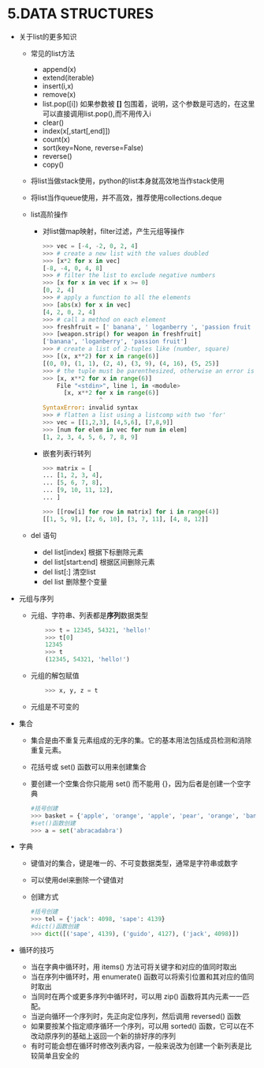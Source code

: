 # 5.DATA STRUCTURES

- 关于list的更多知识
  - 常见的list方法
    - append(x)
    - extend(iterable)
    - insert(i,x)
    - remove(x)
    - list.pop([i]) 如果参数被 **[]** 包围着，说明，这个参数是可选的，在这里可以直接调用list.pop(),而不用传入i
    - clear()
    - index(x[,start[,end]])
    - count(x)
    - sort(key=None, reverse=False)
    - reverse()
    - copy()
  - 将list当做stack使用，python的list本身就高效地当作stack使用
  - 将list当作queue使用，并不高效，推荐使用collections.deque
  - list高阶操作
    - 对list做map映射，filter过滤，产生元组等操作

        ```python
        >>> vec = [-4, -2, 0, 2, 4]
        >>> # create a new list with the values doubled
        >>> [x*2 for x in vec]
        [-8, -4, 0, 4, 8]
        >>> # filter the list to exclude negative numbers
        >>> [x for x in vec if x >= 0]
        [0, 2, 4]
        >>> # apply a function to all the elements
        >>> [abs(x) for x in vec]
        [4, 2, 0, 2, 4]
        >>> # call a method on each element
        >>> freshfruit = [' banana', ' loganberry ', 'passion fruit ']
        >>> [weapon.strip() for weapon in freshfruit]
        ['banana', 'loganberry', 'passion fruit']
        >>> # create a list of 2-tuples like (number, square)
        >>> [(x, x**2) for x in range(6)]
        [(0, 0), (1, 1), (2, 4), (3, 9), (4, 16), (5, 25)]
        >>> # the tuple must be parenthesized, otherwise an error is raised
        >>> [x, x**2 for x in range(6)]
            File "<stdin>", line 1, in <module>
              [x, x**2 for x in range(6)]
                        ^
        SyntaxError: invalid syntax
        >>> # flatten a list using a listcomp with two 'for'
        >>> vec = [[1,2,3], [4,5,6], [7,8,9]]
        >>> [num for elem in vec for num in elem]
        [1, 2, 3, 4, 5, 6, 7, 8, 9]
        ```

    - 嵌套列表行转列

        ```python
        >>> matrix = [
        ... [1, 2, 3, 4],
        ... [5, 6, 7, 8],
        ... [9, 10, 11, 12],
        ... ]

        >>> [[row[i] for row in matrix] for i in range(4)]
        [[1, 5, 9], [2, 6, 10], [3, 7, 11], [4, 8, 12]]
        ```

  - del 语句
    - del list[index] 根据下标删除元素
    - del list[start:end] 根据区间删除元素
    - del list[:] 清空list
    - del list 删除整个变量
- 元组与序列
  - 元组、字符串、列表都是**序列**数据类型
  
    ```python
        >>> t = 12345, 54321, 'hello!'
        >>> t[0]
        12345
        >>> t
        (12345, 54321, 'hello!')
    ```

  - 元组的解包赋值
  
    ```python
        >>> x, y, z = t
    ```

  - 元组是不可变的
- 集合
  - 集合是由不重复元素组成的无序的集。它的基本用法包括成员检测和消除重复元素。
  - 花括号或 set() 函数可以用来创建集合
  - 要创建一个空集合你只能用 set() 而不能用 {}，因为后者是创建一个空字典
  
    ```python
    #括号创建
    >>> basket = {'apple', 'orange', 'apple', 'pear', 'orange', 'banana'}
    #set()函数创建
    >>> a = set('abracadabra')
    ```

- 字典
  - 键值对的集合，键是唯一的、不可变数据类型，通常是字符串或数字
  - 可以使用del来删除一个键值对
  - 创建方式
  
    ```python
    #括号创建
    >>> tel = {'jack': 4098, 'sape': 4139}
    #dict()函数创建
    >>> dict([('sape', 4139), ('guido', 4127), ('jack', 4098)])
    ```

- 循环的技巧
  - 当在字典中循环时，用 items() 方法可将关键字和对应的值同时取出
  - 当在序列中循环时，用 enumerate() 函数可以将索引位置和其对应的值同时取出
  - 当同时在两个或更多序列中循环时，可以用 zip() 函数将其内元素一一匹配。
  - 当逆向循环一个序列时，先正向定位序列，然后调用 reversed() 函数
  - 如果要按某个指定顺序循环一个序列，可以用 sorted() 函数，它可以在不改动原序列的基础上返回一个新的排好序的序列
  - 有时可能会想在循环时修改列表内容，一般来说改为创建一个新列表是比较简单且安全的